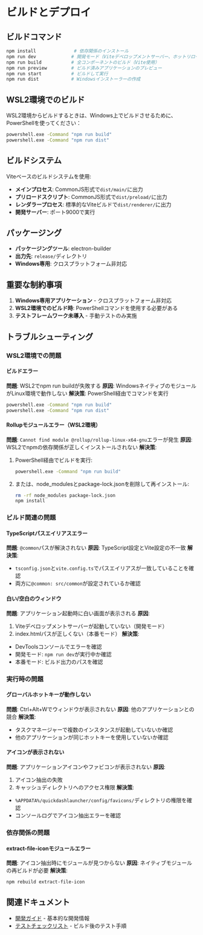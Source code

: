 # ビルドとデプロイ

## ビルドコマンド

```bash
npm install              # 依存関係のインストール
npm run dev             # 開発モード（Viteデベロップメントサーバー、ホットリロード付き）
npm run build           # 全コンポーネントのビルド（Vite使用）
npm run preview         # ビルド済みアプリケーションのプレビュー
npm run start           # ビルドして実行
npm run dist            # Windowsインストーラーの作成
```

## WSL2環境でのビルド

WSL2環境からビルドするときは、Windows上でビルドさせるために、PowerShellを使ってください：

```bash
powershell.exe -Command "npm run build"
powershell.exe -Command "npm run dist"
```

## ビルドシステム

Viteベースのビルドシステムを使用:
- **メインプロセス**: CommonJS形式で`dist/main/`に出力
- **プリロードスクリプト**: CommonJS形式で`dist/preload/`に出力
- **レンダラープロセス**: 標準的なViteビルドで`dist/renderer/`に出力
- **開発サーバー**: ポート9000で実行

## パッケージング

- **パッケージングツール**: electron-builder
- **出力先**: `release/`ディレクトリ
- **Windows専用**: クロスプラットフォーム非対応

## 重要な制約事項

1. **Windows専用アプリケーション** - クロスプラットフォーム非対応
2. **WSL2環境でのビルド時**: PowerShellコマンドを使用する必要がある
3. **テストフレームワーク未導入** - 手動テストのみ実施

## トラブルシューティング

### WSL2環境での問題

#### ビルドエラー
**問題**: WSL2でnpm run buildが失敗する
**原因**: WindowsネイティブのモジュールがLinux環境で動作しない
**解決策**: PowerShell経由でコマンドを実行
```bash
powershell.exe -Command "npm run build"
powershell.exe -Command "npm run dist"
```

#### Rollupモジュールエラー（WSL2環境）
**問題**: `Cannot find module @rollup/rollup-linux-x64-gnu`エラーが発生
**原因**: WSL2でnpmの依存関係が正しくインストールされない
**解決策**: 
1. PowerShell経由でビルドを実行:
   ```bash
   powershell.exe -Command "npm run build"
   ```
2. または、node_modulesとpackage-lock.jsonを削除して再インストール:
   ```bash
   rm -rf node_modules package-lock.json
   npm install
   ```

### ビルド関連の問題

#### TypeScriptパスエイリアスエラー
**問題**: `@common`パスが解決されない
**原因**: TypeScript設定とVite設定の不一致
**解決策**: 
- `tsconfig.json`と`vite.config.ts`でパスエイリアスが一致していることを確認
- 両方に`@common: src/common`が設定されているか確認

#### 白い/空白のウィンドウ
**問題**: アプリケーション起動時に白い画面が表示される
**原因**: 
1. Viteデベロップメントサーバーが起動していない（開発モード）
2. index.htmlパスが正しくない（本番モード）
**解決策**:
- DevToolsコンソールでエラーを確認
- 開発モード: `npm run dev`が実行中か確認
- 本番モード: ビルド出力のパスを確認

### 実行時の問題

#### グローバルホットキーが動作しない
**問題**: Ctrl+Alt+Wでウィンドウが表示されない
**原因**: 他のアプリケーションとの競合
**解決策**: 
- タスクマネージャーで複数のインスタンスが起動していないか確認
- 他のアプリケーションが同じホットキーを使用していないか確認

#### アイコンが表示されない
**問題**: アプリケーションアイコンやファビコンが表示されない
**原因**: 
1. アイコン抽出の失敗
2. キャッシュディレクトリへのアクセス権限
**解決策**:
- `%APPDATA%/quickdashlauncher/config/favicons/`ディレクトリの権限を確認
- コンソールログでアイコン抽出エラーを確認

### 依存関係の問題

#### extract-file-iconモジュールエラー
**問題**: アイコン抽出時にモジュールが見つからない
**原因**: ネイティブモジュールの再ビルドが必要
**解決策**:
```bash
npm rebuild extract-file-icon
```

## 関連ドキュメント

- [開発ガイド](development.md) - 基本的な開発情報
- [テストチェックリスト](testing.md) - ビルド後のテスト手順